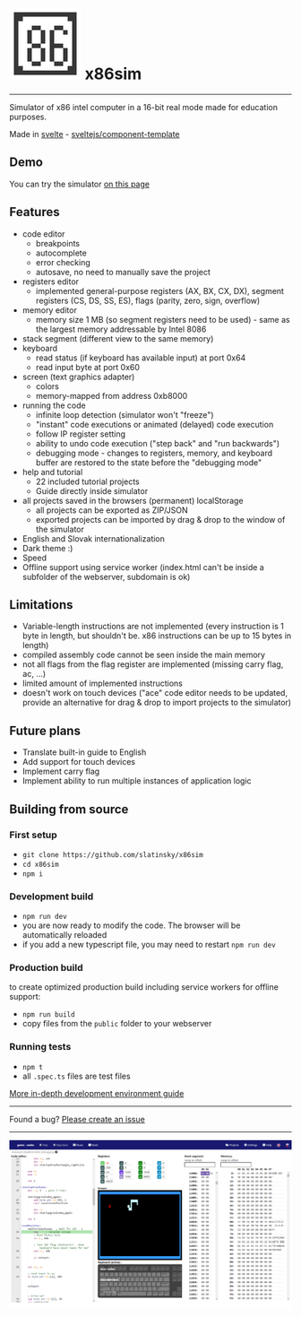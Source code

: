 # ![x86sim](public/assets/128.png?raw=true "x86sim") x86sim


---

Simulator of x86 intel computer in a 16-bit real mode made for education purposes.

Made in [svelte](https://svelte.dev/) - [sveltejs/component-template](https://github.com/sveltejs/component-template)

## Demo
You can try the simulator [on this page](http://slatinsky.github.io/x86sim/index.html)

## Features
- code editor
    - breakpoints
    - autocomplete
    - error checking
    - autosave, no need to manually save the project
- registers editor
    - implemented general-purpose registers (AX, BX, CX, DX), segment registers (CS, DS, SS, ES), flags (parity, zero, sign, overflow)
- memory editor
    - memory size 1 MB (so segment registers need to be used) - same as the largest memory addressable by Intel 8086
- stack segment (different view to the same memory)
- keyboard
    - read status (if keyboard has available input) at port 0x64
    - read input byte at port 0x60
- screen (text graphics adapter)
    - colors
    - memory-mapped from address 0xb8000
- running the code
    - infinite loop detection (simulator won't "freeze")
    - "instant" code executions or animated (delayed) code execution
    - follow IP register setting
    - ability to undo code execution ("step back" and "run backwards")
    - debugging mode - changes to registers, memory, and keyboard buffer are restored to the state before the "debugging mode"
- help and tutorial
  - 22 included tutorial projects
  - Guide directly inside simulator
- all projects saved in the browsers (permanent) localStorage
    - all projects can be exported as ZIP/JSON
    - exported projects can be imported by drag & drop to the window of the simulator
- English and Slovak internationalization
- Dark theme :)
- Speed
- Offline support using service worker (index.html can't be inside a subfolder of the webserver, subdomain is ok)

## Limitations
- Variable-length instructions are not implemented (every instruction is 1 byte in length, but shouldn't be. x86 instructions can be up to 15 bytes in length)
- compiled assembly code cannot be seen inside the main memory
- not all flags from the flag register are implemented (missing carry flag, ac, ...)
- limited amount of implemented instructions
- doesn't work on touch devices ("ace" code editor needs to be updated, provide an alternative for drag & drop to import projects to the simulator)

## Future plans
- Translate built-in guide to English
- Add support for touch devices
- Implement carry flag
- Implement ability to run multiple instances of application logic



## Building from source
### First setup
- `git clone https://github.com/slatinsky/x86sim`
- `cd x86sim`
- `npm i`

### Development build
- `npm run dev`
- you are now ready to modify the code. The browser will be automatically reloaded
- if you add a new typescript file, you may need to restart `npm run dev`

### Production build
to create optimized production build including service workers for offline support:
- `npm run build`
- copy files from the `public` folder to your webserver

### Running tests
- `npm t`
- all `.spec.ts` files are test files

[More in-depth development environment guide](docs/development.md)

---
Found a bug? [Please create an issue](https://github.com/slatinsky/x86sim/issues)

---


![x86sim](public/assets/help/beginning/snake.png?raw=true "x86sim")
